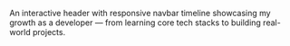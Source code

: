 An interactive header with responsive navbar timeline showcasing my growth as a developer — from learning core tech stacks to building real-world projects.
